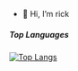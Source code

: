 - 👋 Hi, I’m rick

##### Top Languages 

[![Top Langs](https://github-readme-stats.vercel.app/api/top-langs/?username=rickyraz&hide=html,scss&theme=onedark&layout=compact)](https://github.com/rickyraz/github-readme-stats)

<!---
rickyraz/rickyraz is a ✨ special ✨ repository because its `README.md` (this file) appears on your GitHub profile.
You can click the Preview link to take a look at your changes.
--->
